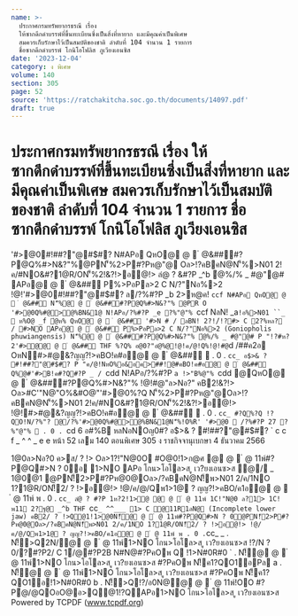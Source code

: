 ```yaml
---
name: >-
  ประกาศกรมทรัพยากรธรณี เรื่อง
  ให้ซากดึกดำบรรพ์ที่ขึ้นทะเบียนซึ่งเป็นสิ่งที่หายาก และมีคุณค่าเป็นพิเศษ
  สมควรเก็บรักษาไว้เป็นสมบัติของชาติ ลำดับที่ 104 จำนวน 1 รายการ
  ชื่อซากดึกดำบรรพ์ โกนิโอโฟลิส ภูเวียงเอนซิส
date: '2023-12-04'
category: ง พิเศษ
volume: 140
section: 305
page: 52
source: 'https://ratchakitcha.soc.go.th/documents/14097.pdf'
draft: true
---
```


# ประกาศกรมทรัพยากรธรณี เรื่อง ให้ซากดึกดำบรรพ์ที่ขึ้นทะเบียนซึ่งเป็นสิ่งที่หายาก และมีคุณค่าเป็นพิเศษ สมควรเก็บรักษาไว้เป็นสมบัติของชาติ ลำดับที่ 104 จำนวน 1 รายการ ชื่อซากดึกดำบรรพ์ โกนิโอโฟลิส ภูเวียงเอนซิส

'#>@0#!##?"@#$#? N#APอ QหO@ @  ํ @&##์#?P@Q%#>N&?"%@PN'็%2>P#?Pห@"@ Oล>!?คBคN@N'็%>N01 2!ค/#NO&#?1@R/ON'็%2!&?!>อ@!> ลํ@ ? &#?P _^b ํ@%/% _ #@"@# APอ@ @  ํ @&##์ P%>PอPล>2 C N/?"Nอ%>2 !@!'#>@0#!##?"@#$#? ล/?%#?P _b 2>ห@ค! `ccf N#APอ QหO@ @  ํ @&##์ N'็%@ @  ํ @&##์#?P@Q%#>N&?"% @PR O '#>@0Q%#@>@%BN&1@ N!APอ/?%#?P _e ?%"@"% `ccf NลN! _a` !อ%>N01 ``_  ห%O@ _f ํ@ห% QหO@ @  ํ @&##์ '#>N # / ลBN! 2?!/์!?#> C 2?%หล? / #>NO APอ@ @  ํ @&##์ P%>PอPล>2 C N/?"Nอ%>2 (Goniopholis phuwiangensis) N'็%@ @  ํ @&##์#?P@Q%#>N&?"% ํ@%/% _ #@"@# P "!?#ห?2'#>ํ@@ @  ํ @&##์ THF %?Q% อ@0?"อํ@%@!@!ค/@!Q%!@!#@ `d /##ค2อ OหN#>#@&?ญญ?!>คBO!ค#อ@ @  ํ @&##์  . 0 . `cc_ อ$>& ? #!##?"@#$#? P "ค/@!NหO%อ&อค>##!@#คBO!ค#อ@ @  ํ @&##์ Q%@#'#>B!ค#?Q#?P _ / `cdd N!APอ/?%#?P `a !>"B%@"% `cdd @QหO@ @  ํ @&##์#?P@Q%#>N&?"% !@!#@"ล>Nอ?" คB2!&?!> Oล>#C'"N@"O%&#O@"'#>@0%?Q N'็%2>P#?Pห@"@Oล>!?คBคN@N'็%>N01 2!ค/#NO&#?1@R/ON'็%2!&?!>อ@!> !@!#>#@&?ญญ?!>คBO!ค#อ@ @  ํ @&##์  . 0 . `cc_ #?Q%?Q !?QO!N/?%"? @/?%'#>@0Q%#@>@%BN&1@N'็%!O%R' '#>@0  /?%#?P 27 ?%"@"%  . 0 . `cd 6 อ#%B หลNอNOญ0#? อ$>& ? #!##?"@#$#? ` c c f _ ^ ^ _ e e หน้า 52 เลม 140 ตอนพิเศษ 305 ง ราชกิจจานุเบกษา 4 ธันวาคม 2566

1@0ล>Nอ?0 ค>ส/ ? !> Oล>1?!"N@0O #O@0!1>ก@ศ @ @  ํ @ 11พ์#?P@Q#>N ? 0อ 1>NO APอ โกน>โอโล>ส ู เว?ยงเอนซ>ส ํ@/ _ 1@0@1 @PN!็2>P#?Pห@0@Oล>/?คBคN@N!็พ>N01 2/ค/1NO 1?1@R/ON!็2/ ? !>อ@!> !@/ค/@/Qพ1>1@ ? ญญ?!>คBO/ค1อ@ @  ํ @ 11พ์ พ . 0 . `cc_ ลํ@ ? #?P 1ห?2!1>ํ@ @ @  ํ @ 11พ์ 1C!"N@0 ล?1> 1C!พ11 2?ฐ@ _^b THF `cc` _ ^^___ 1> C @11R1ลN@ (Incomplete lower jaw) คB2/ ? !>Q@1!1>@0N!็@ @  ํ @ 11พ์#?P@Q#>N ? 0@PN!็2>P#?Pห@0@Oล>/?คBคN@N!็พ>N01 2/ค/1NO 1?1@R/ON!็2/ ? !>อ@!> !@/ค/@/Qพ1>1@ ? ญญ?!>คBO/ค1อ@ @  ํ @ 11พ์ พ . 0 . `cc_ _ . N!็>Q2N/@ @  ํ @ 11พ์1>NO โกน>โอโล>ส ู เว?ยงเอนซ>ส !?/N ? 0/?#?P2/ C 1์/@#?P2B N#N@#?PคOพ Q !1>N#0R#0 ` . N!็@ @  ํ @ 11พ์1>NO โกน>โอโล>ส ู เว?ยงเอนซ>ส #?PคOพ N!็ค1?QO1อPล a . N!็@ @  ํ @ 11พ์1>NO โกน>โอโล>ส ู เว?ยงเอนซ>ส #?PคOพ N!็ค1?QO1อ!1>N#0R#0 b . N!็>Q!?/อ0N@@ @  ํ @ 11พ์!OO #?Pํ@/@QOอO@อ>Q@1!?QAPอ1>NO โกน>โอโล>ส ู เว?ยงเอนซ>ส Powered by TCPDF (www.tcpdf.org)
